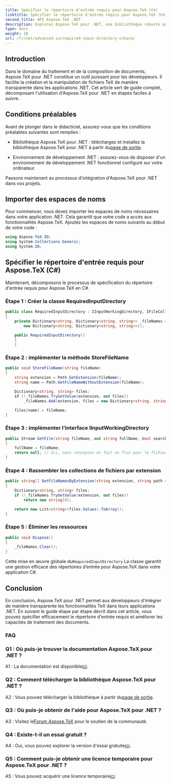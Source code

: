 ```yaml
---
title: Spécifier le répertoire d'entrée requis pour Aspose.TeX (C#)
linktitle: Spécifier le répertoire d'entrée requis pour Aspose.TeX (C#)
second_title: API Aspose.TeX .NET
description: Explorez Aspose.TeX pour .NET, une bibliothèque robuste pour une intégration transparente de TeX. Suivez notre guide étape par étape.
type: docs
weight: 10
url: /fr/net/advanced-io/required-input-directory-csharp/
---
```

## Introduction

Dans le domaine du traitement et de la composition de documents, Aspose.TeX pour .NET constitue un outil puissant pour les développeurs. Il facilite la création et la manipulation de fichiers TeX de manière transparente dans les applications .NET. Cet article sert de guide complet, décomposant l'utilisation d'Aspose.TeX pour .NET en étapes faciles à suivre.

## Conditions préalables

Avant de plonger dans le didacticiel, assurez-vous que les conditions préalables suivantes sont remplies :

-  Bibliothèque Aspose.TeX pour .NET : téléchargez et installez la bibliothèque Aspose.TeX pour .NET à partir du[page de sortie](https://releases.aspose.com/tex/net/).

- Environnement de développement .NET : assurez-vous de disposer d'un environnement de développement .NET fonctionnel configuré sur votre ordinateur.

Passons maintenant au processus d'intégration d'Aspose.TeX pour .NET dans vos projets.

## Importer des espaces de noms

Pour commencer, vous devez importer les espaces de noms nécessaires dans votre application .NET. Cela garantit que votre code a accès aux fonctionnalités Aspose.TeX. Ajoutez les espaces de noms suivants au début de votre code :

```csharp
using Aspose.TeX.IO;
using System.Collections.Generic;
using System.IO;
```

## Spécifier le répertoire d'entrée requis pour Aspose.TeX (C#)

Maintenant, décomposons le processus de spécification du répertoire d'entrée requis pour Aspose.TeX en C#.

### Étape 1 : Créer la classe RequiredInputDirectory

```csharp
public class RequiredInputDirectory : IInputWorkingDirectory, IFileCollector
{
    private Dictionary<string, Dictionary<string, string>> _fileNames =
        new Dictionary<string, Dictionary<string, string>>();

    public RequiredInputDirectory()
    {
    }
```

### Étape 2 : implémenter la méthode StoreFileName

```csharp
public void StoreFileName(string fileName)
{
    string extension = Path.GetExtension(fileName);
    string name = Path.GetFileNameWithoutExtension(fileName);

    Dictionary<string, string> files;
    if (!_fileNames.TryGetValue(extension, out files))
        _fileNames.Add(extension, files = new Dictionary<string, string>());

    files[name] = fileName;
}
```

### Étape 3 : implémenter l’interface IInputWorkingDirectory

```csharp
public Stream GetFile(string fileName, out string fullName, bool searchSubdirectories = false)
{
    fullName = fileName;
    return null; // Ici, nous renvoyons en fait un flux pour le fichier demandé par son nom.
}
```

### Étape 4 : Rassembler les collections de fichiers par extension

```csharp
public string[] GetFileNamesByExtension(string extension, string path = null)
{
    Dictionary<string, string> files;
    if (!_fileNames.TryGetValue(extension, out files))
        return new string[0];

    return new List<string>(files.Values).ToArray();
}
```

### Étape 5 : Éliminer les ressources

```csharp
public void Dispose()
{
    _fileNames.Clear();
}
```

 Cette mise en œuvre globale du`RequiredInputDirectory` La classe garantit une gestion efficace des répertoires d’entrée pour Aspose.TeX dans votre application C#.

## Conclusion

En conclusion, Aspose.TeX pour .NET permet aux développeurs d'intégrer de manière transparente les fonctionnalités TeX dans leurs applications .NET. En suivant le guide étape par étape décrit dans cet article, vous pouvez spécifier efficacement le répertoire d'entrée requis et améliorer les capacités de traitement des documents.

### FAQ

### Q1 : Où puis-je trouver la documentation Aspose.TeX pour .NET ?

 A1 : La documentation est disponible[ici](https://reference.aspose.com/tex/net/).

### Q2 : Comment télécharger la bibliothèque Aspose.TeX pour .NET ?

 A2 : Vous pouvez télécharger la bibliothèque à partir du[page de sortie](https://releases.aspose.com/tex/net/).

### Q3 : Où puis-je obtenir de l'aide pour Aspose.TeX pour .NET ?

 A3 : Visitez le[Forum Aspose.TeX](https://forum.aspose.com/c/tex/47) pour le soutien de la communauté.

### Q4 : Existe-t-il un essai gratuit ?

A4 : Oui, vous pouvez explorer la version d'essai gratuite[ici](https://releases.aspose.com/).

### Q5 : Comment puis-je obtenir une licence temporaire pour Aspose.TeX pour .NET ?

 A5 : Vous pouvez acquérir une licence temporaire[ici](https://purchase.aspose.com/temporary-license/).
